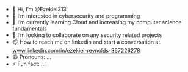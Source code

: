 - 👋 Hi, I’m @Ezekiel313
- 👀 I’m interested in cybersecurity and programming
- 🌱 I’m currently learning Cloud and increasing my computer science fundamentals
- 💞️ I’m looking to collaborate on any security related projects
- 📫 How to reach me on linkedin and start a conversation at www.linkedin.com/in/ezekiel-reynolds-867226278
- 😄 Pronouns: ...
- ⚡ Fun fact: ...

<!---
Ezekiel313/Ezekiel313 is a ✨ special ✨ repository because its `README.md` (this file) appears on your GitHub profile.
You can click the Preview link to take a look at your changes.
--->
